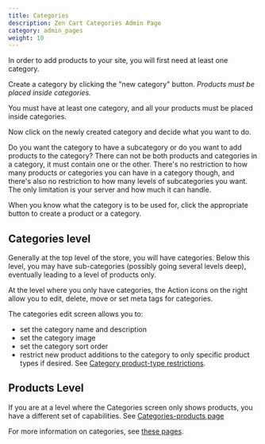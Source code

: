 ```yaml
---
title: Categories
description: Zen Cart Categories Admin Page 
category: admin_pages
weight: 10
---
```


In order to add products to your site, you will first need at least one category.

Create a category by clicking the "new category" button.
*Products must be placed inside categories.*

You must have at least one category, and all your products must be placed inside categories. 

Now click on the newly created category and decide what you want to do.

Do you want the category to have a subcategory or do you want to add products to the category? There can not be both products and categories in a category, it must contain one or the other. There's no restriction to how many products or categories you can have in a category though, and there's also no restriction to how many levels of subcategories you want. The only limitation is your server and how much it can handle.

When you know what the category is to be used for, click the appropriate button to create a product or a category. 

## Categories level 
Generally at the top level of the store, you will have categories.
Below this level, you may have sub-categories (possibly going several levels
deep), eventually leading to a level of products only. 

At the level where you only have categories, the Action icons on the 
right allow you to edit, delete, move or set meta tags for categories. 

The categories edit screen allows you to:

- set the category name and description
- set the category image
- set the category sort order 
- restrict new product additions to the category to only specific product types if desired.  See [Category product-type restrictions](/user/categories/category_product_type_restrict/). 

## Products Level 
If you are at a level where the Categories screen only shows products, 
you have a different set of capabilities. 
See [Categories-products page](/user/categories/categories_products/)

For more information on categories, see [these pages](/user/categories/). 

